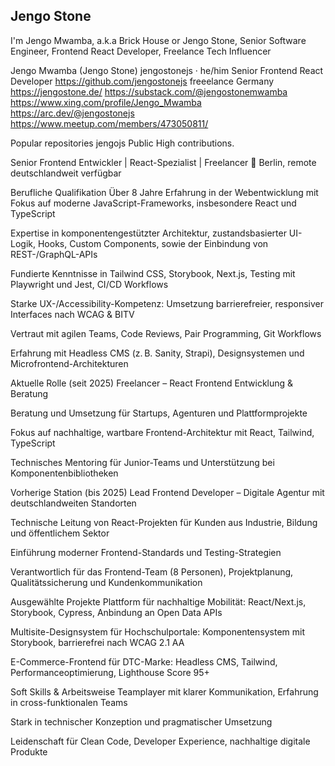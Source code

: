 ## Jengo Stone

I'm Jengo Mwamba, a.k.a Brick House or Jengo Stone, Senior Software Engineer, Frontend React Developer, Freelance Tech Influencer

Jengo Mwamba (Jengo Stone) jengostonejs · he/him
Senior Frontend React Developer https://github.com/jengostonejs
freeelance
Germany
https://jengostone.de/
https://substack.com/@jengostonemwamba
https://www.xing.com/profile/Jengo_Mwamba
https://arc.dev/@jengostonejs
https://www.meetup.com/members/473050811/

Popular repositories
jengojs Public High contributions.

Senior Frontend Entwickler | React-Spezialist | Freelancer
📍 Berlin, remote deutschlandweit verfügbar

Berufliche Qualifikation
Über 8 Jahre Erfahrung in der Webentwicklung mit Fokus auf moderne JavaScript-Frameworks, insbesondere React und TypeScript

Expertise in komponentengestützter Architektur, zustandsbasierter UI-Logik, Hooks, Custom Components, sowie der Einbindung von REST-/GraphQL-APIs

Fundierte Kenntnisse in Tailwind CSS, Storybook, Next.js, Testing mit Playwright und Jest, CI/CD Workflows

Starke UX-/Accessibility-Kompetenz: Umsetzung barrierefreier, responsiver Interfaces nach WCAG & BITV

Vertraut mit agilen Teams, Code Reviews, Pair Programming, Git Workflows

Erfahrung mit Headless CMS (z. B. Sanity, Strapi), Designsystemen und Microfrontend-Architekturen

Aktuelle Rolle (seit 2025)
Freelancer – React Frontend Entwicklung & Beratung

Beratung und Umsetzung für Startups, Agenturen und Plattformprojekte

Fokus auf nachhaltige, wartbare Frontend-Architektur mit React, Tailwind, TypeScript

Technisches Mentoring für Junior-Teams und Unterstützung bei Komponentenbibliotheken

Vorherige Station (bis 2025)
Lead Frontend Developer – Digitale Agentur mit deutschlandweiten Standorten

Technische Leitung von React-Projekten für Kunden aus Industrie, Bildung und öffentlichem Sektor

Einführung moderner Frontend-Standards und Testing-Strategien

Verantwortlich für das Frontend-Team (8 Personen), Projektplanung, Qualitätssicherung und Kundenkommunikation

Ausgewählte Projekte
Plattform für nachhaltige Mobilität: React/Next.js, Storybook, Cypress, Anbindung an Open Data APIs

Multisite-Designsystem für Hochschulportale: Komponentensystem mit Storybook, barrierefrei nach WCAG 2.1 AA

E-Commerce-Frontend für DTC-Marke: Headless CMS, Tailwind, Performanceoptimierung, Lighthouse Score 95+

Soft Skills & Arbeitsweise
Teamplayer mit klarer Kommunikation, Erfahrung in cross-funktionalen Teams

Stark in technischer Konzeption und pragmatischer Umsetzung

Leidenschaft für Clean Code, Developer Experience, nachhaltige digitale Produkte
